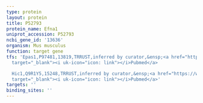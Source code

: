 ```yaml
---
type: protein
layout: protein
title: P52793
protein_name: Efna1
uniprot_accession: P52793
ncbi_gene_id: '13636'
organism: Mus musculus
function: target gene
tfs: 'Epas1,P97481,13819,TRRUST,inferred by curator,&ensp;<a href="https://www.ncbi.nlm.nih.gov/pubmed/?term=18434321%5Buid%5D"
  target="_blank"><i uk-icon="icon: link"></i>Pubmed</a>

  Hic1,Q9R1Y5,15248,TRRUST,inferred by curator,&ensp;<a href="https://www.ncbi.nlm.nih.gov/pubmed/?term=20154726%5Buid%5D"
  target="_blank"><i uk-icon="icon: link"></i>Pubmed</a>'
targets: ''
binding_sites: ''
---
```

